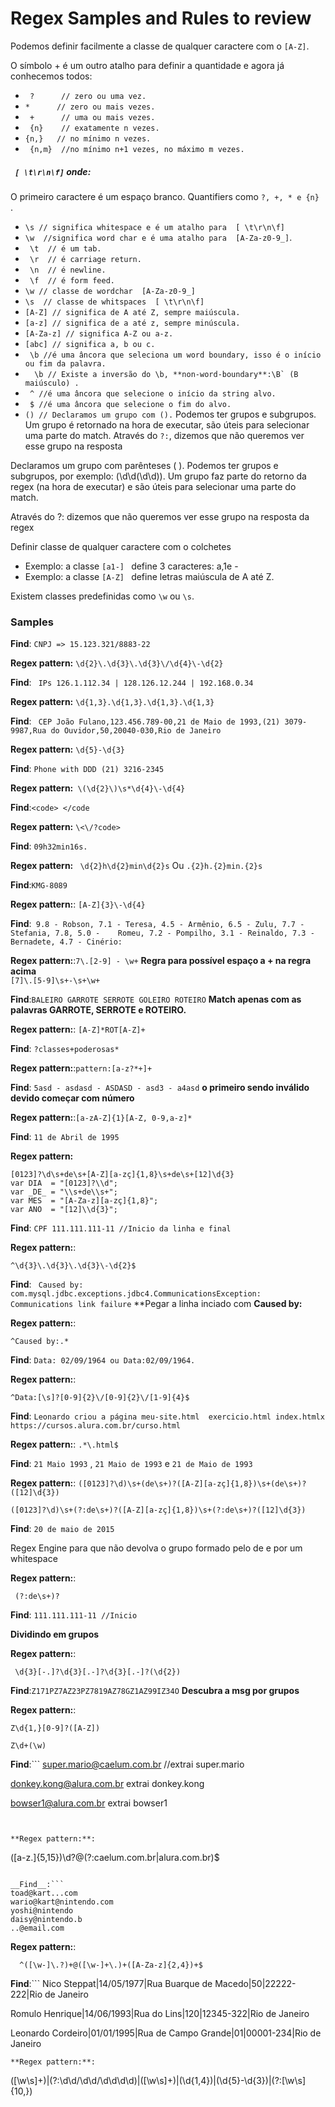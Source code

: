 # Regex  Samples and Rules to review

Podemos definir facilmente a classe de qualquer caractere com o ``` [A-Z] ```.


O símbolo + é um outro atalho para definir a quantidade e agora já conhecemos todos:

* ``` ?      // zero ou uma vez.```
* ``` *      // zero ou mais vezes. ```
* ``` +      // uma ou mais vezes.```
* ``` {n}    // exatamente n vezes.```
* ``` {n,}   // no mínimo n vezes. ```  
* ``` {n,m}  //no mínimo n+1 vezes, no máximo m vezes.```

##### ``` [ \t\r\n\f]```  onde:

O primeiro caractere é um espaço branco.
Quantifiers como  ``` ?, +, * e {n}  ```.
*  ```\s // significa whitespace e é um atalho para  [ \t\r\n\f] ```
*  ``` \w  //significa word char e é uma atalho para  [A-Za-z0-9_] ```.
* ``` \t  // é um tab.```
* ``` \r  // é carriage return.```
* ``` \n  // é newline.```
* ``` \f  // é form feed.```
* ``` \w // classe de wordchar  [A-Za-z0-9_] ```
* ``` \s  // classe de whitspaces  [ \t\r\n\f] ```
*  ``` [A-Z] // significa de A até Z, sempre maiúscula. ```
*  ``` [a-z] // significa de a até z, sempre minúscula. ```
*  ``` [A-Za-z] // significa A-Z ou a-z.  ```
*  ``` [abc] // significa a, b ou c.  ```
*  ``` \b //é uma âncora que seleciona um word boundary, isso é o início ou fim da palavra.```
*  ```  \b // Existe a inversão do \b, **non-word-boundary**:\B` (B maiúsculo) .```
*  ``` ^ //é uma âncora que selecione o início da string alvo.```
*  ``` $ //é uma âncora que selecione o fim do alvo.```
*  ```() // Declaramos um grupo com ().```
Podemos ter grupos e subgrupos.
Um grupo é retornado na hora de executar, são úteis para selecionar uma parte do match.
Através do  ```?:```, dizemos que não queremos ver esse grupo na resposta


Declaramos um grupo com parênteses ( ).
Podemos ter grupos e subgrupos, por exemplo: (\d\d(\d\d)).
Um grupo faz parte do retorno da regex (na hora de executar) e são úteis para selecionar uma parte do match.

Através do ?: dizemos que não queremos ver esse grupo na resposta da regex

Definir classe de qualquer caractere com o colchetes
* Exemplo: a classe  ``` [a1-]  ``` define 3 caracteres: a,1e -
* Exemplo: a classe  ``` [A-Z]  ``` define letras maiúscula de A até Z.

Existem classes predefinidas como  ```\w``` ou ```\s```.

### Samples

__Find__: ```CNPJ => 15.123.321/8883-22```

**Regex pattern:**   ```\d{2}\.\d{3}\.\d{3}\/\d{4}\-\d{2}```

__Find__: ``` IPs 126.1.112.34 | 128.126.12.244 | 192.168.0.34```

**Regex pattern:**  ``` \d{1,3}.\d{1,3}.\d{1,3}.\d{1,3} ```  

__Find__: ``` CEP
    João Fulano,123.456.789-00,21 de Maio de 1993,(21) 3079-9987,Rua do Ouvidor,50,20040-030,Rio de Janeiro```

**Regex pattern:** ```\d{5}-\d{3}```

__Find__: ```Phone with DDD (21) 3216-2345```

**Regex pattern:**``` \(\d{2}\)\s*\d{4}\-\d{4}```

__Find__:```<code> </code```

**Regex pattern:** ``` \<\/?code> ```

__Find__: ```09h32min16s.```

**Regex pattern:** ``` \d{2}h\d{2}min\d{2}s```
 Ou
``` .{2}h.{2}min.{2}s ```

__Find__:```KMG-8089```

**Regex pattern:**: ```[A-Z]{3}\-\d{4}```

__Find__:``` 9.8 - Robson, 7.1 - Teresa, 4.5 - Armênio, 6.5 - Zulu, 7.7 - Stefania, 7.8, 5.0 -   
      Romeu, 7.2 - Pompilho, 3.1 - Reinaldo, 7.3 - Bernadete, 4.7 - Cinério:```

**Regex pattern:**:``` 7\.[2-9] - \w+ ```
  __Regra para possível espaço a + na regra acima__  
``` [7]\.[5-9]\s+-\s+\w+ ```   

__Find__:```BALEIRO GARROTE SERROTE GOLEIRO ROTEIRO``` **Match apenas com as palavras GARROTE, SERROTE e ROTEIRO.**

**Regex pattern:**: ``` [A-Z]*ROT[A-Z]+ ```

__Find__: ```?classes+poderosas*```

**Regex pattern:**:```pattern:[a-z?*+]+```

__Find__: ```5asd - asdasd - ASDASD - asd3 - a4asd```
**o primeiro sendo inválido devido começar com número**

**Regex pattern:**:```[a-zA-Z]{1}[A-Z, 0-9,a-z]*```


__Find__: ```11 de Abril de 1995```

**Regex pattern:**
```
[0123]?\d\s+de\s+[A-Z][a-zç]{1,8}\s+de\s+[12]\d{3}
var DIA  = "[0123]?\\d";
var _DE_ = "\\s+de\\s+";
var MES  = "[A-Za-z][a-zç]{1,8}";
var ANO  = "[12]\\d{3}";
```
__Find__: ```CPF 111.111.111-11 //Inicio da linha e final ```

**Regex pattern:**:
```
^\d{3}\.\d{3}\.\d{3}\-\d{2}$
```

__Find__: ``` Caused by: com.mysql.jdbc.exceptions.jdbc4.CommunicationsException: Communications link failure```
**Pegar a linha inciado com **Caused by:**

**Regex pattern:**:
```
^Caused by:.*
```

__Find__: ```Data: 02/09/1964 ou Data:02/09/1964.```

**Regex pattern:**:
```
^Data:[\s]?[0-9]{2}\/[0-9]{2}\/[1-9]{4}$
```

__Find__: ```Leonardo criou a página meu-site.html  exercicio.html index.htmlx  https://cursos.alura.com.br/curso.html```

**Regex pattern:**: ```.*\.html$```


__Find__: ```21 Maio 1993```
,
```21 Maio de 1993```
 e
 ```21 de Maio de 1993```

**Regex pattern:**: ```([0123]?\d)\s+(de\s+)?([A-Z][a-zç]{1,8})\s+(de\s+)?([12]\d{3})```

```([0123]?\d)\s+(?:de\s+)?([A-Z][a-zç]{1,8})\s+(?:de\s+)?([12]\d{3})```


__Find__: ```20 de maio de 2015```

 Regex Engine para que não devolva o grupo formado pelo de e por um whitespace

**Regex pattern:**:
```
 (?:de\s+)?
 ```

__Find__: ```111.111.111-11 //Inicio```

__Dividindo em grupos__

 **Regex pattern:**:
 ```
  \d{3}[-.]?\d{3}[.-]?\d{3}[.-]?(\d{2})
  ```

__Find__:```Z171PZ7AZ23PZ7819AZ78GZ1AZ99IZ34O```
__Descubra a msg por grupos__

**Regex pattern:**:
   ```
   Z\d{1,}[0-9]?([A-Z])

   Z\d+(\w)
   ```

__Find__:```
   super.mario@caelum.com.br //extrai super.mario

   donkey.kong@alura.com.br extrai donkey.kong

   bowser1@alura.com.br extrai bowser1
   ```


**Regex pattern:**:
```
   ([a-z.]{5,15})\d?@(?:caelum.com.br|alura.com.br)$
```

__Find__:```
toad@kart...com
wario@kart@nintendo.com
yoshi@nintendo
daisy@nintendo.b
..@email.com
```

**Regex pattern:**:
```
  ^([\w-]\.?)+@([\w-]+\.)+([A-Za-z]{2,4})+$
```
__Find__:```
Nico Steppat|14/05/1977|Rua Buarque de Macedo|50|22222-222|Rio de Janeiro

Romulo Henrique|14/06/1993|Rua do Lins|120|12345-322|Rio de Janeiro

Leonardo Cordeiro|01/01/1995|Rua de Campo Grande|01|00001-234|Rio de Janeiro
```
**Regex pattern:**:
```
([\w\s]+)\|(?:\d\d\/\d\d\/\d\d\d\d)\|([\w\s]+)\|(\d{1,4})\|(\d{5}-\d{3})\|(?:[\w\s]{10,})
```
